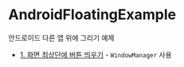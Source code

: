# AndroidFloatingExample
안드로이드 다른 앱 위에 그리기 예제

* [1. 화면 최상단에 버튼 띄우기](https://blog.naver.com/dt3141592/222291760904) - `WindowManager` 사용
